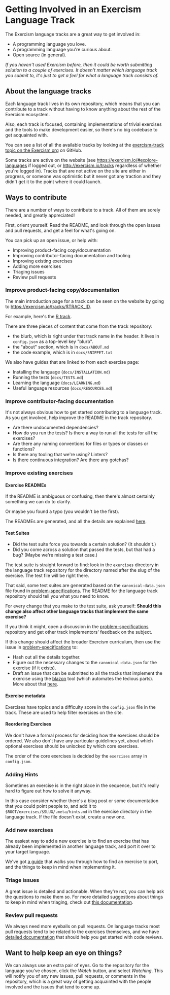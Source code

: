 # Getting Involved in an Exercism Language Track

[repositories]: http://exercism.io/repositories
[triaging-issues]: /you-can-help/triage-issues.md
[reviewing-prs]: /you-can-help/review-pull-requests.md
[porting]: /you-can-help/implement-an-exercise-from-specification.md
[problem-specifications]: https://github.com/exercism/problem-specifications
[blazon]: https://github.com/exercism/blazon
[blazon-process]: /you-can-help/improve-exercise-metadata.md
[fixing-readmes]: /language-tracks/exercises/anatomy/readmes.md

The Exercism language tracks are a great way to get involved in:

- A programming language you love.
- A programming language you're curious about.
- Open source (in general).

_If you haven't used Exercism before, then it could be worth submitting solution to a couple of exercises._
_It doesn't matter which language track you submit to, it's just to get a feel for what a language track consists of._

## About the language tracks

Each language track lives in its own repository, which means that you can contribute
to a track without having to know anything about the rest of the Exercism ecosystem.

Also, each track is focused, containing implementations of trivial exercises and the tools
to make development easier, so there's no big codebase to get acquainted with.

You can see a list of all the available tracks by looking at the [exercism-track topic on the Exercism org](https://github.com/search?q=topic%3Aexercism-track+org%3Aexercism&type=Repositories) on GitHub.

Some tracks are active on the website (see https://exercism.io/#explore-languages if logged out, or http://exercism.io/tracks regardless of whether you're logged in). Tracks that are not active on the site are either in progress, or someone was optimistic but it never got any traction and they didn't get it to the point where it could launch.

## Ways to contribute

There are a number of ways to contribute to a track. All of them are sorely needed, and greatly appreciated!

First, orient yourself.
Read the README, and look through the open issues and pull requests, and get a feel for what's going on.

You can pick up an open issue, or help with:

* Improving product-facing copy/documentation
* Improving contributor-facing documentation and tooling
* Improving existing exercises
* Adding more exercises
* Triaging issues
* Review pull requests

### Improve product-facing copy/documentation

The main introduction page for a track can be seen on the website by going to https://exercism.io/tracks/$TRACK_ID.

For example, here's the [R track](https://exercism.io/tracks/r).

There are three pieces of content that come from the track repository:

- the blurb, which is right under that track name in the header. It lives in `config.json` as a top-level key "blurb".
- the "about" section, which is in `docs/ABOUT.md`
- the code example, which is in `docs/SNIPPET.txt`

We also have guides that are linked to from each exercise page:

- Installing the language (`docs/INSTALLATION.md`)
- Running the tests (`docs/TESTS.md`)
- Learning the language (`docs/LEARNING.md`)
- Useful language resources (`docs/RESOURCES.md`)

### Improve contributor-facing documentation

It's not always obvious how to get started contributing to a language track.
As you get involved, help improve the README in the track repository.

* Are there undocumented dependencies?
* How do you run the tests? Is there a way to run all the tests for all the exercises?
* Are there any naming conventions for files or types or classes or functions?
* Is there any tooling that we're using? Linters?
* Is there continuous integration? Are there any gotchas?

### Improve existing exercises

#### Exercise READMEs

If the README is ambiguous or confusing, then there's almost certainly
something we can do to clarify.

Or maybe you found a typo (you wouldn't be the first).

The READMEs are generated, and all the details are explained [here][fixing-readmes].

#### Test Suites

* Did the test suite force you towards a certain solution? (It shouldn't.)
* Did you come across a solution that passed the tests, but that had a bug?
  (Maybe we're missing a test case.)

The test suite is straight forward to find: look in the `exercises`
directory in the language track repository for the directory named after the
slug of the exercise. The test file will be right there.

That said, some test suites are generated based on the `canonical-data.json`
file found in [problem-specifications][]. The README for the language track repository
should tell you what you need to know.

For every change that you make to the test suite, ask yourself: **Should this
change also affect other language tracks that implement the same exercise?**

If you think it might, open a discussion in the [problem-specifications][] repository and get
other track implementors' feedback on the subject.

If this change should affect the broader Exercism curriculum, then use the
issue in [problem-specifications][] to:

- Hash out all the details together.
- Figure out the necessary changes to the `canonical-data.json` for the
  exercise (if it exists).
- Draft an issue that can be submitted to all the tracks that implement the
  exercise using the [blazon][] tool (which automates the tedious parts).
  More about that [here][blazon-process].

#### Exercise metadata

Exercises have topics and a difficulty score in the `config.json` file in the track.
These are used to help filter exercises on the site.

#### Reordering Exercises

We don't have a formal process for deciding how the exercises should be
ordered.  We also don't have any particular guidelines yet, about which
optional exercises should be unlocked by which core exercises.

The order of the core exercises is decided by the `exercises` array in `config.json`.

### Adding Hints

Sometimes an exercise is in the right place in the sequence, but it's really
hard to figure out how to solve it anyway.

In this case consider whether there's a blog post or some documentation that
you could point people to, and add it to `$ROOT/exercises/$SLUG/.meta/hints.md` in the exercise directory
in the language track. If the file doesn't exist, create a new one.

### Add new exercises

The easiest way to add a new exercise is to find an exercise that has already been implemented in another language
track, and port it over to your target language.

We've got [a guide][porting] that walks you through how to find an exercise to port, and the things to
keep in mind when implementing it.

### Triage issues

A great issue is detailed and actionable.
When they're not, you can help ask the questions to make them so.
For more detailed suggestions about things to keep in mind when triaging, check out [this documentation][triaging-issues].

### Review pull requests

We always need more eyeballs on pull requests. On language tracks most pull requests tend to be related to
the exercises themselves, and we have [detailed documentation][reviewing-prs] that should help
you get started with code reviews.

## Want to help keep an eye on things?

We can always use an extra pair of eyes.
Go to the repository for the language you've chosen, click the _Watch_ button, and select _Watching_.
This will notify you of any new issues, pull requests, or comments in the repository, which is a great way
of getting acquainted with the people involved and the issues that tend to come up.

